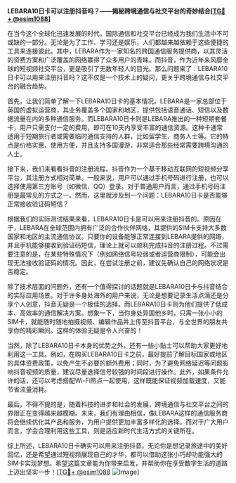 **LEBARA10日卡可以注册抖音吗？——揭秘跨境通信与社交平台的奇妙结合[[TG💪+ @esim1088](https://t.me/s/esim1088)]**

在当今这个全球化迅速发展的时代，国际通信和社交平台已经成为我们生活中不可或缺的一部分。无论是为了工作、学习还是娱乐，人们都越来越依赖于这些便捷的工具来连接彼此。其中，LEBARA作为一家知名的跨国通信服务提供商，以其灵活的资费方案和广泛覆盖的网络赢得了众多用户的青睐。而抖音，作为近年来风靡全球的短视频社交平台，更是吸引了无数年轻人的目光。那么问题来了：LEBARA10日卡可以用来注册抖音吗？这不仅是一个技术上的疑问，更关乎跨境通信与社交平台的融合趋势。

首先，让我们简单了解一下LEBARA10日卡的基本情况。LEBARA是一家总部位于英国的虚拟运营商，其业务覆盖多个国家和地区，提供包括语音通话、短信以及数据流量在内的多种通信服务。而LEBARA10日卡则是LEBARA推出的一种短期套餐卡，用户只需支付一定的费用，即可在10天内享受丰富的通信资源。这种卡通常适用于短期旅行者或需要临时通信支持的人群，比如留学生、商务人士等。它的特点是价格实惠、使用方便，并且支持多国漫游，非常适合那些经常需要跨境沟通的人士。

接下来，我们来看看抖音的注册流程。抖音作为一个基于移动互联网的短视频分享平台，其注册方式相对简单。一般来说，用户可以通过手机号码进行注册，也可以选择使用第三方账号（如微信、QQ）登录。对于普通用户而言，通过手机号码注册是最常见的方式之一。然而，这里就涉及到一个问题：LEBARA10日卡是否能够正常接收验证码短信？

根据我们的实际测试结果来看，LEBARA10日卡是可以用来注册抖音的。原因在于，LEBARA在全球范围内拥有广泛的合作伙伴网络，其提供的SIM卡支持大多数国家和地区的主流通信协议。只要你的设备能够正常连接到LEBARA提供的网络，并且手机能够接收到验证码短信，理论上就可以顺利完成抖音的注册过程。不过需要注意的是，在某些特殊情况下（例如网络信号较弱或者运营商限制），可能会出现无法接收验证码的情况。因此，在尝试注册之前，建议先确认自己的网络状况是否稳定。

除了技术层面的问题外，还有一个值得探讨的话题就是LEBARA10日卡与抖音结合的实际应用场景。对于许多身处海外的用户来说，无论是想要记录生活点滴还是分享个人创意，抖音无疑是一个极佳的选择。而LEBARA10日卡则为他们提供了低成本、高效率的通信解决方案。想象一下，当你身处异国他乡时，只需一张小小的SIM卡，就能随时随地拍摄视频、编辑作品并上传至抖音平台，与全世界的朋友共享你的精彩瞬间。这样的体验无疑是令人兴奋的！

当然，除了LEBARA10日卡本身的优势之外，还有一些小贴士可以帮助大家更好地利用这一工具。例如，在购买LEBARA10日卡之前，最好提前了解目标国家或地区的具体资费政策，以免产生不必要的额外费用；同时，为了避免网络延迟等问题影响抖音视频的质量，建议尽量选择信号较强的时间段进行操作。此外，如果条件允许的话，还可以考虑搭配Wi-Fi热点一起使用，这样既能保证视频加载速度，又能节省流量消耗。

最后，不得不提的是，随着科技的进步和社会的发展，跨境通信与社交平台之间的界限正在变得越来越模糊。未来，我们有理由相信，像LEBARA这样的通信服务商将会继续优化其产品和服务，为用户提供更加丰富多样化的选择。而对于广大用户而言，学会合理利用这些工具，则是适应新时代生活方式的关键所在。

综上所述，LEBARA10日卡确实可以用来注册抖音。无论你是想记录旅途中的美好回忆，还是希望通过短视频展现自己的才华，都可以借助这张小巧却功能强大的SIM卡实现梦想。希望这篇文章能为你带来启发，并帮助你在享受数字生活的道路上迈出坚实一步！[[TG💪+ @esim1088](https://t.me/s/esim1088) ![Image](https://i.postimg.cc/4NQfJmqS/Snipaste-2025-05-13-00-14-12.png)]